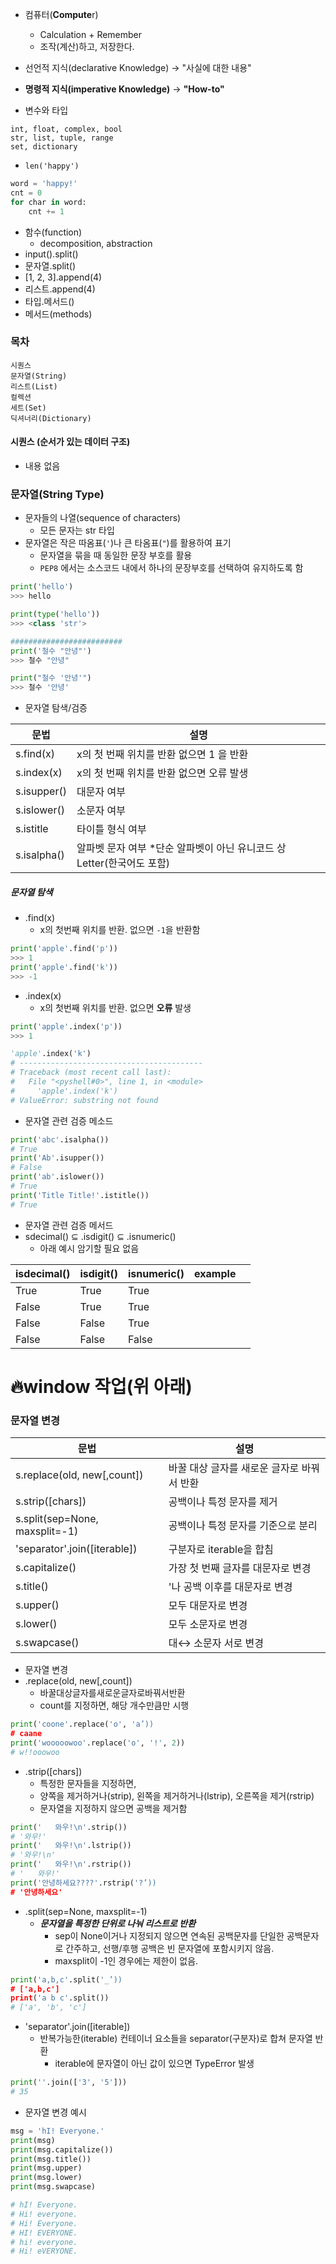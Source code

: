  - 컴퓨터(**Compute**r)
	- Calculation + Remember
	- 조작(계산)하고, 저장한다. 

- 선언적 지식(declarative Knowledge) 
	→ "사실에 대한 내용"
- **명령적 지식(imperative Knowledge)** 
	→ **"How-to"**

- 변수와 타입
```
int, float, complex, bool
str, list, tuple, range
set, dictionary
```

- `len('happy')`
```python
word = 'happy!'
cnt = 0
for char in word:
	cnt += 1
```

- 함수(function)
	- decomposition, abstraction
- input().split()
- 문자열.split()
- [1, 2, 3].append(4)
- 리스트.append(4)
- 타입.메서드()
- 메서드(methods)

### 목차

```
시퀀스
문자열(String)
리스트(List)
컬렉션
세트(Set)
딕셔너리(Dictionary)
```

#### 시퀀스 (순서가 있는 데이터 구조)
- 내용 없음

### 문자열(String Type)
- 문자들의 나열(sequence of characters)
	- 모든 문자는 str 타입
- 문자열은 작은 따옴표(`'`)나 큰 타옴표(`"`)를 활용하여 표기
	- 문자열을 묶을 때 동일한 문장 부호를 활용
	- `PEP8` 에서는 소스코드 내에서 하나의 문장부호를 선택하여 유지하도록 함
```python
print('hello')
>>> hello

print(type('hello'))
>>> <class 'str'>

#########################
print('철수 "안녕"')
>>> 철수 "안녕"

print("철수 '안녕'")
>>> 철수 '안녕'
```

- 문자열 탐색/검증

| 문법        | 설명                                                                   |
| ----------- | ---------------------------------------------------------------------- |
| s.find(x)   | x의 첫 번째 위치를 반환 없으면 1 을 반환                               |
| s.index(x)  | x의 첫 번째 위치를 반환 없으면 오류 발생                               |
| s.isupper() | 대문자 여부                                                            |
| s.islower() | 소문자 여부                                                            |
| s.istitle   | 타이틀 형식 여부                                                       |
| s.isalpha() | 알파벳 문자 여부 *단순 알파벳이 아닌 유니코드 상 Letter(한국어도 포함) |

##### 문자열 탐색
- .find(x)
	- x의 첫번째 위치를 반환. 없으면 `-1`을 반환함

```python
print('apple'.find('p'))
>>> 1
print('apple'.find('k'))
>>> -1
```

- .index(x)
	- x의 첫번째 위치를 반환. 없으면 **오류** 발생
```python
print('apple'.index('p'))
>>> 1

'apple'.index('k')
# -----------------------------------------
# Traceback (most recent call last):
#   File "<pyshell#0>", line 1, in <module>
#     'apple'.index('k')
# ValueError: substring not found
```

- 문자열 관련 검증 메소드
```python
print('abc'.isalpha())
# True
print('Ab'.isupper())
# False
print('ab'.islower())
# True
print('Title Title!'.istitle())
# True
```

- 문자열 관련 검증 메서드
- sdecimal() ⊆ .isdigit() ⊆ .isnumeric()
	- 아래 예시 암기할 필요 없음

| isdecimal() | isdigit() | isnumeric() | example |     |
| ----------- | --------- | ----------- | ------- | --- |
| True        | True      | True        |         |     |
| False       | True      | True        |         |     |
| False       | False     | True        |         |     |
| False       | False     | False       |         |     |

# 🔥window 작업(위 아래)

### 문자열 변경
| 문법                           | 설명                                       |
| ------------------------------ | ------------------------------------------ |
| s.replace(old, new[,count])    | 바꿀 대상 글자를 새로운 글자로 바꿔서 반환 |
| s.strip([chars])               | 공백이나 특정 문자를 제거                  |
| s.split(sep=None, maxsplit=-1) | 공백이나 특정 문자를 기준으로 분리         |
| 'separator'.join([iterable])   | 구분자로 iterable을 합침                   |
| s.capitalize()                 | 가장 첫 번째 글자를 대문자로 변경          |
| s.title()                      | '나 공백 이후를 대문자로 변경              |
| s.upper()                      | 모두 대문자로 변경                         |
| s.lower()                      | 모두 소문자로 변경                         |
| s.swapcase()                   | 대↔ 소문자 서로 변경                       |


- 문자열 변경
- .replace(old, new[,count])  
	- 바꿀대상글자를새로운글자로바꿔서반환
	- count를 지정하면, 해당 개수만큼만 시행
```python
print('coone'.replace('o', 'a’))  
# caane  
print('wooooowoo'.replace('o', '!', 2)) 
# w!!ooowoo
```

- .strip([chars])
	- 특정한 문자들을 지정하면,  
	- 양쪽을 제거하거나(strip), 왼쪽을 제거하거나(lstrip), 오른쪽을 제거(rstrip)
	- 문자열을 지정하지 않으면 공백을 제거함
```python
print('   와우!\n'.strip()) 
# '와우!'  
print('   와우!\n'.lstrip()) 
# '와우!\n'
print('   와우!\n'.rstrip())  
# '   와우!' 
print('안녕하세요????'.rstrip('?’)) 
# '안녕하세요'
```

- .split(sep=None, maxsplit=-1)
	- ***문자열을 특정한 단위로 나눠 리스트로 반환***
		- sep이 None이거나 지정되지 않으면 연속된 공백문자를 단일한 공백문자로 간주하고, 선행/후행 공백은 빈 문자열에 포함시키지 않음.
		- maxsplit이 -1인 경우에는 제한이 없음.
```python
print('a,b,c'.split('_’)) 
# ['a,b,c']  
print('a b c'.split())  
# ['a', 'b', 'c']
```

- 'separator'.join([iterable])
	- 반복가능한(iterable) 컨테이너 요소들을 separator(구분자)로 합쳐 문자열 반환
		- iterable에 문자열이 아닌 값이 있으면 TypeError 발생
```python
print(''.join(['3', '5']))
# 35
```

- 문자열 변경 예시
```python
msg = 'hI! Everyone.'
print(msg)
print(msg.capitalize())
print(msg.title())
print(msg.upper)
print(msg.lower)
print(msg.swapcase)

# hI! Everyone.
# Hi! everyone.
# Hi! Everyone.
# HI! EVERYONE.
# hi! everyone.
# Hi! eVERYONE.
```

